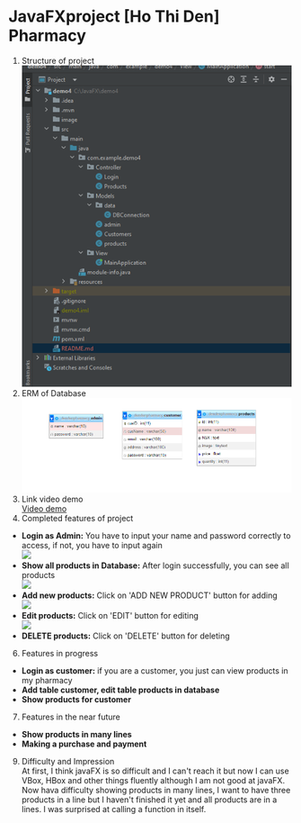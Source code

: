 ﻿# JavaFXproject [Ho Thi Den] Pharmacy
1. Structure of project<br>
   ![This is an image](https://github.com/Black23B2510/javaFXproject/blob/main/images/project_structure.PNG)
2. ERM of Database<br>
   ![This is an image](https://github.com/Black23B2510/javaFXproject/blob/main/images/database.PNG)
3. Link video demo<br>[Video demo](https://youtu.be/qJreUnQGjm4)
5. Completed features of project
- **Login as Admin:** You have to input your name and password correctly to access, if not, you have to input again<br>
  ![](https://github.com/Black23B2510/javaFXproject/blob/main/image/login.PNG)
- **Show all products in Database:** After login successfully, you can see all products<br>
  ![](https://github.com/Black23B2510/javaFXproject/blob/main/image/showProducts.PNG)
- **Add new products:** Click on 'ADD NEW PRODUCT' button for adding<br>
  ![](https://github.com/Black23B2510/javaFXproject/blob/main/image/addProduct.PNG)
- **Edit products:** Click on 'EDIT' button for editing<br>
  ![](https://github.com/Black23B2510/javaFXproject/blob/main/image/edit.PNG)
- **DELETE products:** Click on 'DELETE' button for deleting
6. Features in progress
- **Login as customer:** if you are a customer, you just can view products in my pharmacy
- **Add table customer, edit table products in database**
- **Show products for customer**
7. Features in the near future
- **Show products in many lines**
- **Making a purchase and payment**
9. Difficulty and Impression<br>
   At first, I think javaFX is so difficult and I can't reach it but now I can use VBox, HBox and other things fluently although I am not good at javaFX. Now hava difficulty showing products in many lines, I want to have three products in a line but I haven't finished it yet and all products are in a lines. I was surprised at calling a function in itself.



